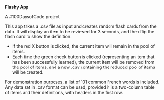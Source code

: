 **Flashy App**

A #100DaysofCode project

This app takes a .csv file as input and creates random flash cards from the data. It will display an item to be reviewed
for 3 seconds, and then flip the flash card to show the definition.

<ul>
<li>If the red X button is clicked, the current item will remain in the pool of items.</li>
<li>Each time the green check button is clicked (representing an item that has been successfully learned), the current 
item will be removed from the pool of items, and a new .csv containing the reduced pool of items will be created.
</li>
</ul>

For demonstration purposes, a list of 101 common French words is included. Any data set in .csv format can be used, 
provided it is a two-column table of items and their definitions, with headers in the first row. 
